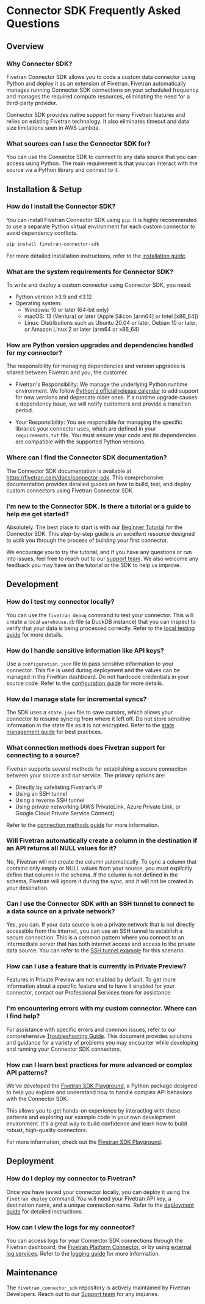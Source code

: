 # Connector SDK Frequently Asked Questions

## Overview

### Why Connector SDK?
Fivetran Connector SDK allows you to code a custom data connector using Python and deploy it as an extension of Fivetran. Fivetran automatically manages running Connector SDK connections on your scheduled frequency and manages the required compute resources, eliminating the need for a third-party provider.

Connector SDK provides native support for many Fivetran features and relies on existing Fivetran technology. It also eliminates timeout and data size limitations seen in AWS Lambda.

### What sources can I use the Connector SDK for?
You can use the Connector SDK to connect to any data source that you can access using Python. The main requirement is that you can interact with the source via a Python library and connect to it.


## Installation & Setup

### How do I install the Connector SDK?
You can install Fivetran Connector SDK using `pip`. It is highly recommended to use a separate Python virtual environment for each custom connector to avoid dependency conflicts.

```bash
pip install fivetran-connector-sdk
```
For more detailed installation instructions, refer to the [installation guide](https://fivetran.com/docs/connector-sdk/setup-guide).

### What are the system requirements for Connector SDK?
To write and deploy a custom connector using Connector SDK, you need:
- Python version ≥3.9 and ≤3.12
- Operating system:
  - Windows: 10 or later (64-bit only)
  - macOS: 13 (Ventura) or later (Apple Silicon [arm64] or Intel [x86_64])
  - Linux: Distributions such as Ubuntu 20.04 or later, Debian 10 or later, or Amazon Linux 2 or later (arm64 or x86_64)

### How are Python version upgrades and dependencies handled for my connector?
The responsibility for managing dependencies and version upgrades is shared between Fivetran and you, the customer.
  - Fivetran's Responsibility: We manage the underlying Python runtime environment. We follow [Python's official release calendar](https://devguide.python.org/versions/) to add support for new versions and deprecate older ones. If a runtime upgrade causes a dependency issue, we will notify customers and provide a transition period.

  - Your Responsibility: You are responsible for managing the specific libraries your connector uses, which are defined in your `requirements.txt` file. You must ensure your code and its dependencies are compatible with the supported Python versions.

### Where can I find the Connector SDK documentation?
The Connector SDK documentation is available at https://fivetran.com/docs/connector-sdk. This comprehensive documentation provides detailed guides on how to build, test, and deploy custom connectors using Fivetran Connector SDK.

### I'm new to the Connector SDK. Is there a tutorial or a guide to help me get started?
Absolutely. The best place to start is with our [Beginner Tutorial](https://fivetran.com/docs/connector-sdk/tutorials/beginners-tutorial) for the Connector SDK. This step-by-step guide is an excellent resource designed to walk you through the process of building your first connector.

We encourage you to try the tutorial, and if you have any questions or run into issues, feel free to reach out to our [support team](https://support.fivetran.com/hc/en-us). We also welcome any feedback you may have on the tutorial or the SDK to help us improve.


## Development

### How do I test my connector locally?
You can use the `fivetran debug` command to test your connector. This will create a local `warehouse.db` file (a DuckDB instance) that you can inspect to verify that your data is being processed correctly. Refer to the [local testing guide](https://fivetran.com/docs/connector-sdk/setup-guide#testyourcustomconnector) for more details.

### How do I handle sensitive information like API keys?
Use a `configuration.json` file to pass sensitive information to your connector. This file is used during deployment and the values can be managed in the Fivetran dashboard. Do not hardcode credentials in your source code. Refer to the [configuration guide](https://fivetran.com/docs/connector-sdk/working-with-connector-sdk#workingwithconfigurationjsonfile) for more details.

### How do I manage state for incremental syncs?
The SDK uses a `state.json` file to save cursors, which allows your connector to resume syncing from where it left off. Do not store sensitive information in the state file as it is not encrypted. Refer to the [state management guide](https://fivetran.com/docs/connector-sdk/working-with-connector-sdk#workingwithstatejsonfile) for best practices.

### What connection methods does Fivetran support for connecting to a source?
Fivetran supports several methods for establishing a secure connection between your source and our service. The primary options are:
- Directly by safelisting Fivetran's IP
- Using an SSH tunnel
- Using a reverse SSH tunnel
- Using private networking (AWS PrivateLink, Azure Private Link, or Google Cloud Private Service Connect)

Refer to the [connection methods guide](https://fivetran.com/docs/connector-sdk/connection-options#connectionoptions) for more information.

### Will Fivetran automatically create a column in the destination if an API returns all NULL values for it?
No, Fivetran will not create the column automatically. To sync a column that contains only empty or NULL values from your source, you must explicitly define that column in the schema. If the column is not defined in the schema, Fivetran will ignore it during the sync, and it will not be created in your destination.

### Can I use the Connector SDK with an SSH tunnel to connect to a data source on a private network?
Yes, you can. If your data source is on a private network that is not directly accessible from the internet, you can use an SSH tunnel to establish a secure connection. This is a common pattern where you connect to an intermediate server that has both internet access and access to the private data source.
You can refer to the [SSH tunnel example](https://github.com/fivetran/fivetran_connector_sdk/blob/main/examples/common_patterns_for_connectors/ssh_tunnels/key_based_authentication/README.md ) for this scenario.

### How can I use a feature that is currently in Private Preview?
Features in Private Preview are not enabled by default. To get more information about a specific feature and to have it enabled for your connector, contact our Professional Services team for assistance.

### I'm encountering errors with my custom connector. Where can I find help?
For assistance with specific errors and common issues, refer to our comprehensive [Troubleshooting Guide](https://fivetran.com/docs/connector-sdk/troubleshooting). This document provides solutions and guidance for a variety of problems you may encounter while developing and running your Connector SDK connectors.

### How can I learn best practices for more advanced or complex API patterns?
We've developed the [Fivetran SDK Playground](https://pypi.org/project/fivetran-api-playground/), a Python package designed to help you explore and understand how to handle complex API behaviors with the Connector SDK.

This allows you to get hands-on experience by interacting with these patterns and exploring our example code in your own development environment. It's a great way to build confidence and learn how to build robust, high-quality connectors.

For more information, check out the [Fivetran SDK Playground](https://pypi.org/project/fivetran-api-playground/).


## Deployment

### How do I deploy my connector to Fivetran?
Once you have tested your connector locally, you can deploy it using the `fivetran deploy` command. You will need your Fivetran API key, a destination name, and a unique connection name. Refer to the [deployment guide](https://fivetran.com/docs/connector-sdk/working-with-connector-sdk#examplecommands) for detailed instructions.

### How can I view the logs for my connector?
You can access logs for your Connector SDK connections through the Fivetran dashboard, the [Fivetran Platform Connector](https://fivetran.com/docs/logs/fivetran-platform), or by using [external log services](https://fivetran.com/docs/logs/external-logs). Refer to the [logging guide](https://fivetran.com/docs/connector-sdk/working-with-connector-sdk#connectorsdklogs) for more information.


## Maintenance
The `fivetran_connector_sdk` repository is actively maintained by Fivetran Developers. Reach out to our [Support team](https://support.fivetran.com/hc/en-us) for any inquiries.
